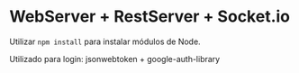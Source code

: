# WebServer + RestServer + Socket.io

Utilizar  ```npm install``` para instalar módulos de Node.

Utilizado para login: jsonwebtoken + google-auth-library